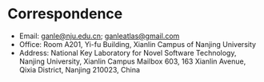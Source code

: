# Correspondence

- Email: ganle@nju.edu.cn; ganleatlas@gmail.com
- Office: Room A201, Yi-fu Building, Xianlin Campus of Nanjing University
- Address: National Key Laboratory for Novel Software Technology, Nanjing University, Xianlin Campus Mailbox 603, 163 Xianlin Avenue, Qixia District, Nanjing 210023, China
